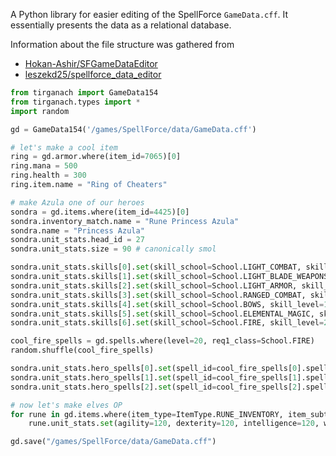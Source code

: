 A Python library for easier editing of the SpellForce `GameData.cff`.
It essentially presents the data as a relational database.

Information about the file structure was gathered from
* [Hokan-Ashir/SFGameDataEditor](https://github.com/Hokan-Ashir/SFGameDataEditor)
* [leszekd25/spellforce_data_editor](https://github.com/leszekd25/spellforce_data_editor)

```python
from tirganach import GameData154
from tirganach.types import *
import random

gd = GameData154('/games/SpellForce/data/GameData.cff')

# let's make a cool item
ring = gd.armor.where(item_id=7065)[0]
ring.mana = 500
ring.health = 300
ring.item.name = "Ring of Cheaters"

# make Azula one of our heroes
sondra = gd.items.where(item_id=4425)[0]
sondra.inventory_match.name = "Rune Princess Azula"
sondra.name = "Princess Azula"
sondra.unit_stats.head_id = 27
sondra.unit_stats.size = 90 # canonically smol

sondra.unit_stats.skills[0].set(skill_school=School.LIGHT_COMBAT, skill_level=20)
sondra.unit_stats.skills[1].set(skill_school=School.LIGHT_BLADE_WEAPONS, skill_level=20)
sondra.unit_stats.skills[2].set(skill_school=School.LIGHT_ARMOR, skill_level=20)
sondra.unit_stats.skills[3].set(skill_school=School.RANGED_COMBAT, skill_level=15)
sondra.unit_stats.skills[4].set(skill_school=School.BOWS, skill_level=15)
sondra.unit_stats.skills[5].set(skill_school=School.ELEMENTAL_MAGIC, skill_level=20)
sondra.unit_stats.skills[6].set(skill_school=School.FIRE, skill_level=20)

cool_fire_spells = gd.spells.where(level=20, req1_class=School.FIRE)
random.shuffle(cool_fire_spells)

sondra.unit_stats.hero_spells[0].set(spell_id=cool_fire_spells[0].spell_id)
sondra.unit_stats.hero_spells[1].set(spell_id=cool_fire_spells[1].spell_id)
sondra.unit_stats.hero_spells[2].set(spell_id=cool_fire_spells[2].spell_id)

# now let's make elves OP
for rune in gd.items.where(item_type=ItemType.RUNE_INVENTORY, item_subtype=RuneRace.ELVES):
    rune.unit_stats.set(agility=120, dexterity=120, intelligence=120, wisdom=150)

gd.save("/games/SpellForce/data/GameData.cff")
```